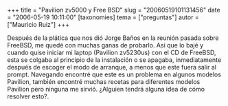 +++
title = "Pavilion zv5000 y Free BSD"
slug = "20060519101131456"
date = "2006-05-19 10:11:00"
[taxonomies]
tema = ["preguntas"]
autor = ["Mauricio Ruiz"]
+++

Después de la plática que nos dió Jorge Baños en la reunión pasada sobre
FreeBSD, me quedé con muchas ganas de probarlo. Asi que lo bajé y cuando
quise iniciar mi laptop (Pavilion zv5230us) con el CD de FreeBSD, esta
se colgaba al principio de la instalación o se apagaba, inmediatamente
después de escoger el modo de arranque, a menos que este fuera salir al
prompt. Navegando encontré que este es un problema en algunos modelos
Pavilion, también encontré muchas recetas para diferentes modelos
Pavilion pero ninguna me sirvió. ¿Alguien tendrá alguna idea de cómo
resolver esto?.

